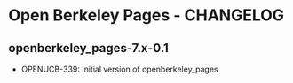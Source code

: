 Open Berkeley Pages - CHANGELOG
==============================

openberkeley_pages-7.x-0.1
------------------------------
* OPENUCB-339: 	Initial version of openberkeley_pages
